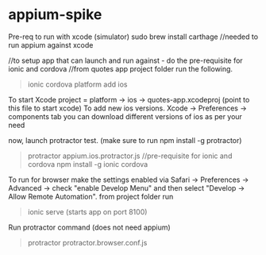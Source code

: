 # appium-spike

Pre-req to run with xcode (simulator)
sudo brew install carthage //needed to run appium against xcode

//to setup app that can launch and run against - do the pre-requisite for ionic and cordova
//from quotes app project folder run the following.
> ionic cordova platform add ios 

To start Xcode project = platform -> ios -> quotes-app.xcodeproj (point to this file to start xcode)
To add new ios versions. 
Xcode -> Preferences -> components tab you can download different versions of ios as per your need

now, launch protractor test. (make sure to run npm install -g protractor)
> protractor appium.ios.protractor.js
//pre-requisite for ionic and cordova
> npm install -g ionic cordova


To run for browser
 make the settings enabled via Safari -> Preferences -> Advanced -> check "enable Develop Menu" and then select "Develop -> Allow Remote Automation".
from project folder run
> ionic serve (starts app on port 8100)

Run protractor command (does not need appium)
> protractor protractor.browser.conf.js
